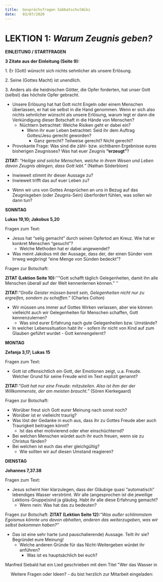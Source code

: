 ```yaml
---
title:  Gesprächsfragen SabbatschulWiki
date:   03/07/2020
---
```


**LEKTION 1:** *Warum Zeugnis geben?*
=====================================

**EINLEITUNG / STARTFRAGEN**

**3 Zitate aus der Einleitung (Seite 9):**

1\. Er (Gott) wünscht sich nichts sehnlicher als unsere Erlösung.

2\. Seine (Gottes Macht) ist unendlich.

3\. Anders als die heidnischen Götter, die Opfer forderten, hat unser
Gott (selbst) das höchste Opfer gebracht.

-   Unsere Erlösung hat hat Gott nicht Engeln oder einem Menschen
    überlassen, er hat sie selbst in die Hand genommen. Wenn er sich
    also nichts sehnlicher wünscht als unsere Erlösung, warum legt er
    dann die Verkündigung dieser Botschaft in die Hände von Menschen?
    -   Nüchtern betrachtet: Welche Risiken geht er dabei ein?
        -   Wenn ihr euer Leben betrachtet: Seid ihr dem Auftrag
            Gottes/Jesu gerecht geworden?
            -   Ganz gerecht? Teilweise gerecht? Nicht gerecht?
-   Provokante Frage: Was sind die zähl- bzw. sichtbaren Ergebnisse
    eures bisherigen Zeugnisses? Was hat euer Zeugnis **“erzeugt”**?

**ZITAT:** *“Heilige sind solche Menschen, welche in ihrem Wesen und
Leben davon Zeugnis ablegen, dass Gott lebt.”* (Nathan Söderblom)

-   Inwieweit stimmt ihr dieser Aussage zu?
-   Inwieweit trifft das auf euer Leben zu?

<!-- -->

-   Wenn wir uns von Gottes Ansprüchen an uns in Bezug auf das
    Zeugnisgeben (oder Zeugnis-Sein) überfordert fühlen, was sollen wir
    dann tun?

**SONNTAG**

**Lukas 19,10; Jakobus 5,20**

Fragen zum Text:

-   Jesus hat “selig gemacht” durch seinen Opfertod am Kreuz. Wie hat er
    konkret Menschen “gesucht”?
    -   Welche Methoden hat er dabei angewendet?
-   Was meint Jakobus mit der Aussage, dass der, der einen Sünder vom
    Irrweg wegbringt “eine Menge von Sünden bedeckt”?

Fragen zur Botschaft:

**ZITAT (Lektion Seite 10):**''“Gott schafft täglich Gelegenheiten,
damit ihn alle Menschen überall auf der Welt kennenlernen können.” ''

**ZITAT:***“Große Geister müssen bereit sein, Gelegenheiten nicht nur zu
ergreifen, sondern zu schaffen.”* (Charles Colton)

-   Wir müssen uns immer auf Gottes Wirken verlassen, aber wie können
    vielleicht auch wir Gelegenheiten für Menschen schaffen, Gott
    kennenzulernen?
    -   Was sind eurer Erfahrung nach gute Gelegenheiten bzw. Umstände?
-   In welcher Lebenssituation habt ihr - sofern ihr nicht von Kind auf
    zum Glauben geführt wurdet - Gott kennengelernt?

**MONTAG**

**Zefanja 3,17; Lukas 15**

Fragen zum Text:

-   Gott ist offensichtlich ein Gott, der Emotionen zeigt, u.a. Freude.
    Welcher Grund für seine Freude wird im Text explizit genannt?

**ZITAT:***“Gott hat nur eine Freude: mitzuteilen. Also ist ihm der der
Willkommenste, der am meisten braucht.”* (Sören Kierkegaard)

Fragen zur Botschaft:

-   Worüber freut sich Gott eurer Meinung nach sonst noch?
-   Worüber ist er vielleicht traurig?
-   Was löst der Gedanke in euch aus, dass ihr zu Gottes Freude aber
    auch Traurigkeit beitragen könnt?
    -   Ist das eher motivierend oder eher einschüchternd?
-   Bei welchen Menschen würdet auch ihr euch freuen, wenn sie zu
    Christus fänden?
-   Bei welchen ist euch das eher gleichgültig?
    -   Wie sollten wir auf diesen Umstand reagieren?

**DIENSTAG**

**Johannes 7,37.38**

Fragen zum Text:

-   Jesus scheint hier klarzulegen, dass der Gläubige quasi
    “automatisch” lebendiges Wasser verströmt. Wir alle (angesprochen
    ist die jeweilige Lektions-Gruppe)sind ja gläubig. Habt ihr alle
    diese Erfahrung gemacht?
    -   Wenn nein: Was hat das zu bedeuten?

Fragen zur Botschaft: **ZITAT (Lektion Seite 12):***“Was außer
schlimmstem Egoismus könnte uns davon abhalten, anderen das
weiterzugeben, was wir selbst bekommen haben?”*

-   Das ist eine sehr harte (und pauschalierende) Aussage. Teilt ihr
    sie? Begründet eure Meinung!
    -   Welche anderen Gründe für das Nicht-Weitergeben würdet ihr
        anführen?
        -   Was ist es hauptsächlich bei euch?

Manfred Siebald hat ein Lied geschrieben mit dem Titel "Wer das Wasser
in

<center>
Weitere Fragen oder Ideen? - du bist herzlich zur Mitarbeit eingeladen:
<https://wiki.sabbatschule.at>

</center>

